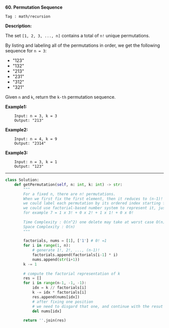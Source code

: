 **60. Permutation Sequence**

```Tag : math/recursion```

**Description:**

The set ```[1, 2, 3, ..., n]``` contains a total of ```n!``` unique permutations.

By listing and labeling all of the permutations in order, we get the following sequence for ```n = 3```:

- "123"
- "132"
- "213"
- "231"
- "312"
- "321"

Given ```n``` and ```k```, return the ```k-th``` permutation sequence.

**Example1:**

        Input: n = 3, k = 3
        Output: "213"

**Example2:**

        Input: n = 4, k = 9
        Output: "2314"

**Example3:**

        Input: n = 3, k = 1
        Output: "123"

-----------

```python
class Solution:
    def getPermutation(self, n: int, k: int) -> str:
        """
        For a fixed n, there are n! permutations.
        When we first fix the first element, then it reduces to (n-1)! permutations
        we could label each permutation by its ordered index starting from 0 to n!-1
        we could use factorial-based number system to represent it, just like binary encoding
        for example 7 = 1 x 3! + 0 x 2! + 1 x 1! + 0 x 0!
        
        Time Complexity : O(n^2) one delete may take at worst case O(n)
        Space Complexity : O(n)
        """
        
        factorials, nums = [1], ['1'] # 0! =1
        for i in range(1, n):
            # generate 1!, 2!, ..., (n-1)!
            factorials.append(factorials[i-1] * i)
            nums.append(str(i+1))
        k -= 1
        
        # compute the factorial representation of k
        res = []
        for i in range(n-1, -1, -1):
            idx = k // factorials[i]
            k -= idx * factorials[i]
            res.append(nums[idx])
            # after fixing one position
            # we need to disgard that one, and continue with the resut of numbers we have at hand
            del nums[idx]
            
        return ''.join(res)
```

